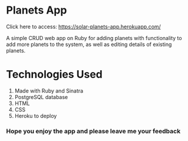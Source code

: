 # Planets App

Click here to access: https://solar-planets-app.herokuapp.com/

A simple CRUD web app on Ruby for adding planets with functionality to add more planets to the system, as well as editing details of existing planets.

# Technologies Used

1. Made with Ruby and Sinatra
2. PostgreSQL database
3. HTML
4. CSS
5. Heroku to deploy

### Hope you enjoy the app and please leave me your feedback